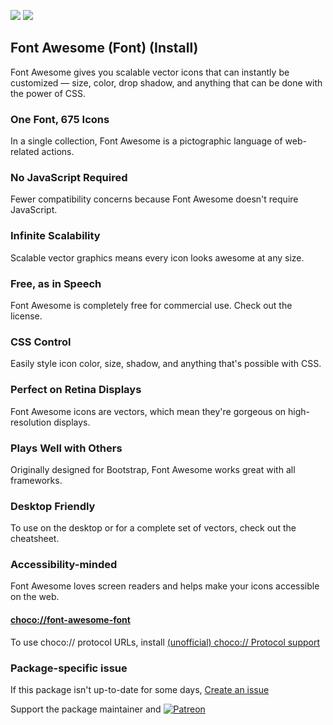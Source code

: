 [![](https://img.shields.io/chocolatey/v/font-awesome-font?color=green&label=font-awesome-font)](https://chocolatey.org/packages/font-awesome-font) [![](https://img.shields.io/chocolatey/dt/font-awesome-font)](https://chocolatey.org/packages/font-awesome-font)

## Font Awesome (Font) (Install)

Font Awesome gives you scalable vector icons that can instantly be customized — size, color, drop shadow, and anything that can be done with the power of CSS.

### One Font, 675 Icons

In a single collection, Font Awesome is a pictographic language of web-related actions.

### No JavaScript Required

Fewer compatibility concerns because Font Awesome doesn't require JavaScript.

### Infinite Scalability

Scalable vector graphics means every icon looks awesome at any size.

### Free, as in Speech

Font Awesome is completely free for commercial use. Check out the license.

### CSS Control

Easily style icon color, size, shadow, and anything that's possible with CSS.

### Perfect on Retina Displays

Font Awesome icons are vectors, which mean they're gorgeous on high-resolution displays.

### Plays Well with Others

Originally designed for Bootstrap, Font Awesome works great with all frameworks.

### Desktop Friendly

To use on the desktop or for a complete set of vectors, check out the cheatsheet.

### Accessibility-minded

Font Awesome loves screen readers and helps make your icons accessible on the web.	

#### [choco://font-awesome-font](choco://font-awesome-font)
To use choco:// protocol URLs, install [(unofficial) choco:// Protocol support ](https://chocolatey.org/packages/choco-protocol-support)

### Package-specific issue
If this package isn't up-to-date for some days, [Create an issue](https://github.com/tunisiano187/Chocolatey-packages/issues/new/choose)

Support the package maintainer and [![Patreon](https://cdn.jsdelivr.net/gh/tunisiano187/Chocolatey-packages@d15c4e19c709e7148588d4523ffc6dd3cd3c7e5e/icons/patreon.png)](https://www.patreon.com/tunisiano)
